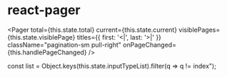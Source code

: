 # react-pager

<Pager
    total={this.state.total}
    current={this.state.current}
    visiblePages={this.state.visiblePage}
    titles={{ first: '<|', last: '>|' }}
    className="pagination-sm pull-right"
    onPageChanged={this.handlePageChanged}
/>

const list = Object.keys(this.state.inputTypeList).filter(q => q != index");
